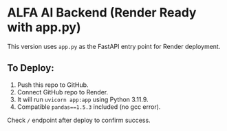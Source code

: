 # ALFA AI Backend (Render Ready with app.py)

This version uses `app.py` as the FastAPI entry point for Render deployment.

## To Deploy:
1. Push this repo to GitHub.
2. Connect GitHub repo to Render.
3. It will run `uvicorn app:app` using Python 3.11.9.
4. Compatible `pandas==1.5.3` included (no gcc error).

Check `/` endpoint after deploy to confirm success.
